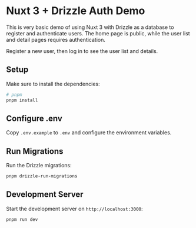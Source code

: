 # Nuxt 3 + Drizzle Auth Demo

This is very basic demo of using Nuxt 3 with Drizzle as a database to register and authenticate users. The home page is public, while the user list and detail pages requires authentication.

Register a new user, then log in to see the user list and details.

## Setup

Make sure to install the dependencies:

```bash
# pnpm
pnpm install

```

## Configure .env

Copy `.env.example` to `.env` and configure the environment variables.


## Run Migrations
    
Run the Drizzle migrations:

```bash
pnpm drizzle-run-migrations
```

## Development Server

Start the development server on `http://localhost:3000`:

```bash
pnpm run dev
```
